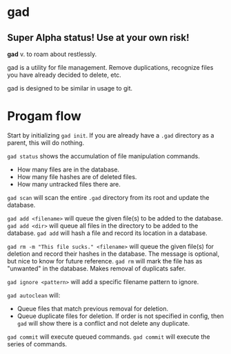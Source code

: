 # gad

## Super Alpha status! Use at your own risk!

**gad** v. to roam about restlessly.

gad is a utility for file management. Remove duplications, recognize files you have already decided to delete, etc.

gad is designed to be similar in usage to git.


# Progam flow
Start by initializing `gad init`. If you are already have a `.gad` directory as a parent, this will do nothing.

`gad status` shows the accumulation of file manipulation commands.
* How many files are in the database.
* How many file hashes are of deleted files.
* How many untracked files there are.

`gad scan` will scan the entire `.gad` directory from its root and update the database.

`gad add <filename>` will queue the given file(s) to be added to the database.
`gad add <dir>` will queue all files in the directory to be added to the database.
`gad add` will hash a file and record its location in a database.

`gad rm -m "This file sucks." <filename>` will queue the given file(s) for deletion and record their hashes in the database. The message is optional, but nice to know for future reference.
`gad rm` will mark the file has as "unwanted" in the database. Makes removal of duplicats safer.

`gad ignore <pattern>` will add a specific filename pattern to ignore.

`gad autoclean` will:
* Queue files that match previous removal for deletion.
* Queue duplicate files for deletion. If order is not specified in config, then `gad` will show there is a conflict and not delete any duplicate.


`gad commit` will execute queued commands.
`gad commit` will execute the series of commands.

